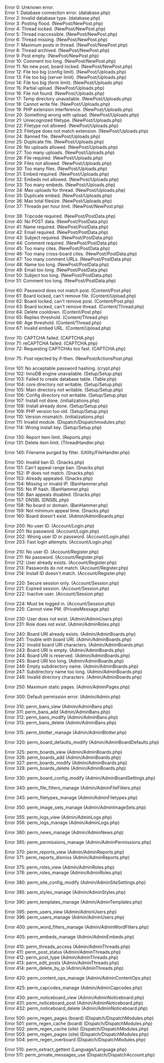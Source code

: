 Error 0: Unknown error.  
Error 1: Database connection error. (database.php)  
Error 2: Invalid database type. (database.php)  
Error 3: Posting flood. (NewPost/NewPost.php)  
Error 4: Thread locked. (NewPost/NewPost.php)  
Error 5: Thread inaccessible. (NewPost/NewPost.php)  
Error 6: Thread missing. (NewPost/NewPost.php)  
Error 7: Maximum posts in thread. (NewPost/NewPost.php)  
Error 8: Thread archived. (NewPost/NewPost.php)  
Error 9: Post empty. (NewPost/NewPost.php)  
Error 10: Comment too long. (NewPost/NewPost.php)  
Error 11: No new post, board locked. (NewPost/NewPost.php)  
Error 12: File too big (config limit). (NewPost/Uploads.php)  
Error 13: File too big (server limit). (NewPost/Uploads.php)  
Error 14: File too big (form limit). (NewPost/Uploads.php)  
Error 15: Partial upload. (NewPost/Uploads.php)  
Error 16: File not found. (NewPost/Uploads.php)  
Error 17: Temp directory unavailable. (NewPost/Uploads.php)  
Error 18: Cannot write file. (NewPost/Uploads.php)  
Error 19: PHP extension interference. (NewPost/Uploads.php)  
Error 20: Something wrong with upload. (NewPost/Uploads.php)  
Error 21: Unrecognized filetype. (NewPost/Uploads.php)  
Error 22: Filetype not allowed. (NewPost/Uploads.php)  
Error 23: Filetype does not match extension. (NewPost/Uploads.php)  
Error 24: Banned file. (NewPost/Uploads.php)  
Error 25: Duplicate file. (NewPost/Uploads.php)  
Error 26: No uploads allowed. (NewPost/Uploads.php)  
Error 27: Too many uploads. (NewPost/Uploads.php)  
Error 28: File required. (NewPost/Uploads.php)  
Error 29: Files not allowed. (NewPost/Uploads.php)  
Error 30: Too many files. (NewPost/Uploads.php)  
Error 31: Embed required. (NewPost/Uploads.php)  
Error 32: Embeds not allowed. (NewPost/Uploads.php)  
Error 33: Too many embeds. (NewPost/Uploads.php)  
Error 34: Max uploads for thread. (NewPost/Uploads.php)  
Error 35: Duplicate embed. (NewPost/Uploads.php)  
Error 36: Max total filesize. (NewPost/Uploads.php)  
Error 37: Threads per hour limit. (NewPost/NewPost.php)  

Error 39: Tripcode required. (NewPost/PostData.php)  
Error 40: No POST data. (NewPost/PostData.php)  
Error 41: Name required. (NewPost/PostData.php)  
Error 42: Email required. (NewPost/PostData.php)  
Error 43: Subject required. (NewPost/PostData.php)  
Error 44: Comment required. (NewPost/PostData.php)  
Error 45: Too many cites. (NewPost/PostData.php)  
Error 46: Too many cross-board cites. (NewPost/PostData.php)  
Error 47: Too many comment URLs. (NewPost/PostData.php)  
Error 48: Name too long. (NewPost/PostData.php)  
Error 49: Email too long. (NewPost/PostData.php)  
Error 50: Subject too long. (NewPost/PostData.php)  
Error 51: Comment too long. (NewPost/PostData.php)  

Error 60: Password does not match post. (Content/Post.php)  
Error 61: Board locked, can't remove file. (Content/Upload.php)  
Error 62: Board locked, can't remove post. (Content/Post.php)  
Error 63: Board locked, can't remove thread. (Content/Thread.php)  
Error 64: Delete cooldown. (Content/Post.php)  
Error 65: Replies threshold. (Content/Thread.php)  
Error 66: Age threshold. (Content/Thread.php)  
Error 67: Invalid embed URL. (Content/Upload.php)  

Error 70: CAPTCHA failed. (CAPTCHA.php)  
Error 71: reCAPTCHA failed. (CAPTCHA.php)  
Error 72: Requesting CAPTCHAs too fast. (CAPTCHA.php)  

Error 75: Post rejected by if-then. (NewPost/ActionsPost.php)  

Error 101: No acceptable password hashing. (crypt.php)  
Error 102: InnoDB engine unavailable. (Setup/Setup.php)  
Error 103: Failed to create database table. (Table.php)  
Error 104: core directory not writable. (Setup/Setup.php)  
Error 105: Main directory not writable. (Setup/Setup.php)  
Error 106: Config directory not writable. (Setup/Setup.php)  
Error 107: Install not done. (initializations.php)  
Error 108: Install already done. (Setup/Setup.php)  
Error 109: PHP version too old. (Setup/Setup.php)   
Error 110: Version mismatch. (initializations.php)    
Error 111: Invalid module. (Dispatch/Dispatchmodules.php)     
Error 114: Wrong install key. (Setup/Setup.php)   

Error 130: Report item limit. (Reports.php)  
Error 131: Delete item limit. (ThreadHandler.php)  

Error 140: Filename purged by filter. (Utility/FileHandler.php)  

Error 150: Invalid ban ID. (Snacks.php)  
Error 151: Can't appeal range ban. (Snacks.php)  
Error 152: IP does not match. (Snacks.php)  
Error 153: Already appealed. (Snacks.php)  
Error 154: Missing or invalid IP. (BanHammer.php)  
Error 155: No IP hash. (BanHammer.php)  
Error 156: Ban appeals disabled. (Snacks.php)  
Error 157: DNSBL (DNSBL.php)  
Error 158: No board or domain. (BanHammer.php)  
Error 159: Not minimum appeal time. (Snacks.php)  
Error 160: Board doesn't exist. (Admin/AdminBoards.php) 

Error 200: No user ID. (Account/Login.php)  
Error 201: No password. (Account/Login.php)  
Error 202: Wrong user ID or password. (Account/Login.php)  
Error 203: Fast login attempts. (Account/Login.php)  

Error 210: No user ID. (Account/Register.php)  
Error 211: No password. (Account/Register.php)  
Error 212: User already exists. (Account/Register.php)  
Error 213: Passwords do not match. (Account/Register.php)  
Error 214: Install ID doesn't match. (Account/Register.php)  

Error 220: Secure session only. (Account/Session.php)  
Error 221: Expired session. (Account/Session.php)  
Error 222: Inactive user. (Account/Session.php)  

Error 224: Must be logged in. (Account/Session.php)  
Error 225: Cannot view PM. (PrivateMessage.php)  

Error 230: User does not exist. (Admin/AdminUsers.php)  
Error 231: Role does not exist. (Admin/AdminRoles.php)  

Error 240: Board URI already exists. (Admin/AdminBoards.php)  
Error 241: Trouble with board URI. (Admin/AdminBoards.php)  
Error 242: Invalid board URI characters. (Admin/AdminBoards.php)  
Error 243: Board URI is empty. (Admin/AdminBoards.php)  
Error 244: Board URI is reserved. (Admin/AdminBoards.php)  
Error 245: Board URI too long. (Admin/AdminBoards.php)  
Error 246: Empty subdirectory name. (Admin/AdminBoards.php)  
Error 247: Subdirectory name too long. (Admin/AdminBoards.php)  
Error 248: Invalid directory characters. (Admin/AdminBoards.php)  

Error 250: Maximum static pages. (Admin/AdminPages.php)  

Error 300: Default permission error. (Admin/Admin.php)  

Error 310: perm_bans_view (Admin/AdminBans.php)  
Error 311: perm_bans_add (Admin/AdminBans.php)   
Error 312: perm_bans_modify (Admin/AdminBans.php)   
Error 313: perm_bans_delete (Admin/AdminBans.php)   

Error 315: perm_blotter_manage (Admin/AdminBlotter.php)   

Error 320: perm_board_defaults_modify (Admin/AdminBoardDefaults.php)  

Error 325: perm_boards_view (Admin/AdminBoards.php)  
Error 326: perm_boards_add (Admin/AdminBoards.php)   
Error 327: perm_boards_modify (Admin/AdminBoards.php)   
Error 328: perm_boards_delete (Admin/AdminBoards.php)   

Error 330: perm_board_config_modify (Admin/AdminBoardSettings.php)   

Error 340: perm_file_filters_manage (Admin/AdminFileFilters.php)  

Error 345: perm_filetypes_manage (Admin/AdminFiletypes.php)  

Error 350: perm_image_sets_manage (Admin/AdminImageSets.php)  

Error 355: perm_logs_view (Admin/AdminLogs.php)  
Error 356: perm_logs_manage (Admin/AdminLogs.php)  

Error 360: perm_news_manage (Admin/AdminNews.php)  

Error 365: perm_permissions_manage (Admin/AdminPermissions.php)  

Error 370: perm_reports_view (Admin/AdminReports.php)  
Error 371: perm_reports_dismiss (Admin/AdminReports.php)  

Error 375: perm_roles_view (Admin/AdminRoles.php)  
Error 376: perm_roles_manage (Admin/AdminRoles.php)  

Error 380: perm_site_config_modify (Admin/AdminSiteSettings.php)  

Error 385: perm_styles_manage (Admin/AdminStyles.php)  

Error 390: perm_templates_manage (Admin/AdminTemplates.php)  

Error 395: perm_users_view (Admin/AdminUsers.php)  
Error 396: perm_users_manage (Admin/AdminUsers.php)  

Error 400: perm_word_filters_manage (Admin/AdminWordFilters.php)  

Error 405: perm_embeds_manage (Admin/AdminEmbeds.php)  

Error 410: perm_threads_access (Admin/AdminThreads.php)  
Error 411: perm_post_status (Admin/AdminThreads.php)  
Error 412: perm_post_type (Admin/AdminThreads.php)  
Error 413: perm_edit_posts (Admin/AdminThreads.php)  
Error 414: perm_delete_by_ip (Admin/AdminThreads.php)  

Error 420: perm_content_ops_manage (Admin/AdminContentOps.php)  

Error 425: perm_capcodes_manage (Admin/AdminCapcodes.php)  

Error 430: perm_noticeboard_view (Admin/AdminNoticeboard.php)  
Error 431: perm_noticeboard_post (Admin/AdminNoticeboard.php)  
Error 432: perm_noticeboard_delete (Admin/AdminNoticeboard.php)  

Error 500: perm_regen_pages (board) (Dispatch/DispatchModules.php)  
Error 501: perm_regen_cache (board) (Dispatch/DispatchModules.php)  
Error 502: perm_regen_cache (site) (Dispatch/DispatchModules.php)  
Error 503: perm_regen_pages (site) (Dispatch/DispatchModules.php)  
Error 504: perm_regen_overboard (Dispatch/DispatchModules.php)  

Error 510: perm_extract_gettext (Language/Language.php)  
Error 511: perm_private_messages_use (Dispatch/DispatchAccount.php) 